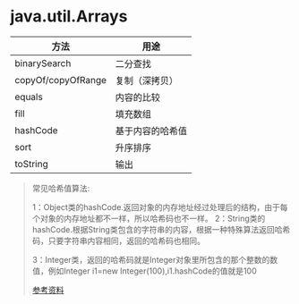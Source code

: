# java.util.Arrays

| 方法               | 用途             |
| ------------------ | ---------------- |
| binarySearch       | 二分查找         |
| copyOf/copyOfRange | 复制（深拷贝）   |
| equals             | 内容的比较       |
| fill               | 填充数组         |
| hashCode           | 基于内容的哈希值 |
| sort               | 升序排序         |
| toString           | 输出             |

> 常见哈希值算法:
>
> 1：Object类的hashCode.返回对象的内存地址经过处理后的结构，由于每个对象的内存地址都不一样，所以哈希码也不一样。
> 2：String类的hashCode.根据String类包含的字符串的内容，根据一种特殊算法返回哈希码，只要字符串内容相同，返回的哈希码也相同。
>
> 3：Integer类，返回的哈希码就是Integer对象里所包含的那个整数的数值，例如Integer i1=new Integer(100),i1.hashCode的值就是100 
>
> [参考资料](https://blog.csdn.net/diqye2011/article/details/7641406 )